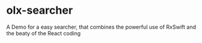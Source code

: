 # olx-searcher
A Demo for a easy searcher, that combines the powerful use of RxSwift and the beaty of the React coding
